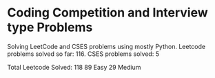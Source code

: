 # Coding Competition and Interview type Problems
Solving LeetCode and CSES problems using mostly Python. Leetcode problems solved so far: 116. CSES problems solved: 5

Total Leetcode Solved: 118
89 Easy
29 Medium 

